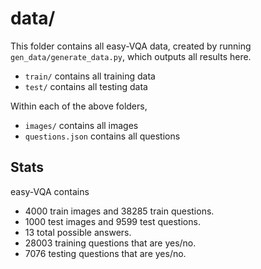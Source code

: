 # data/

This folder contains all easy-VQA data, created by running `gen_data/generate_data.py`, which outputs all results here.

- `train/` contains all training data
- `test/` contains all testing data

Within each of the above folders,

- `images/` contains all images
- `questions.json` contains all questions

## Stats

easy-VQA contains

- 4000 train images and 38285 train questions.
- 1000 test images and 9599 test questions.
- 13 total possible answers.
- 28003 training questions that are yes/no.
- 7076 testing questions that are yes/no.
